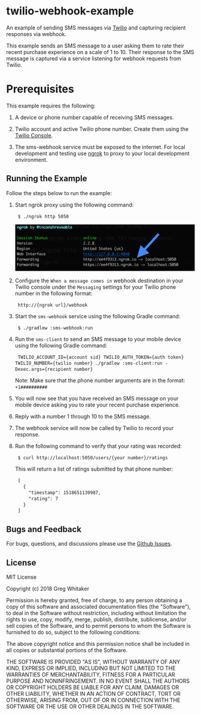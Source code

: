 # twilio-webhook-example
An example of sending SMS messages via [Twilio](https://www.twilio.com) and capturing recipient responses via webhook.

This example sends an SMS message to a user asking them to rate their recent purchase experience on a scale of 1 to 10. Their 
response to the SMS message is captured via a service listening for webhook requests from Twilio.

# Prerequisites
This example requires the following:

1. A device or phone number capable of receiving SMS messages.

2. Twilio account and active Twilio phone number. Create them using the [Twilio Console](https://www.twilio.com/console).

3. The sms-webhook service must be exposed to the internet. For local development and testing use [ngrok](https://ngrok.com/) to proxy to your local development environment.

## Running the Example
Follow the steps below to run the example:

1. Start ngrok proxy using the following command:

        $ ./ngrok http 5050
        
    ![ngrok](images/ngrok.png)
    
2. Configure the `When a message comes in` webhook destination in your Twilio console under the `Messaging` settings for your Twilio phone number in the following format:

        http://{ngrok url}/webhook
         
3. Start the `sms-webhook` service using the following Gradle command:

        $ ./gradlew :sms-webhook:run
        
4. Run the `sms-client` to send an SMS message to your mobile device using the following Gradle command:

        TWILIO_ACCOUNT_ID={account sid} TWILIO_AUTH_TOKEN={auth token} TWILIO_NUMBER={twilio number} ./gradlew :sms-client:run -Dexec.args={recipient number}
        
    Note: Make sure that the phone number arguments are in the format: `+1##########`
    
5. You will now see that you have received an SMS message on your mobile device asking you to rate your recent purchase experience.

6. Reply with a number 1 through 10 to the SMS message.

7. The webhook service will now be called by Twilio to record your response.

8. Run the following command to verify that your rating was recorded:

        $ curl http://localhost:5050/users/{your number}/ratings
        
    This will return a list of ratings submitted by that phone number:
    
        [
          {
            "timestamp": 1518651139987,
            "rating": 7
          }
        ]

## Bugs and Feedback
For bugs, questions, and discussions please use the [Github Issues](https://github.com/gregwhitaker/twilio-webhook-example/issues).

## License
MIT License

Copyright (c) 2018 Greg Whitaker

Permission is hereby granted, free of charge, to any person obtaining a copy
of this software and associated documentation files (the "Software"), to deal
in the Software without restriction, including without limitation the rights
to use, copy, modify, merge, publish, distribute, sublicense, and/or sell
copies of the Software, and to permit persons to whom the Software is
furnished to do so, subject to the following conditions:

The above copyright notice and this permission notice shall be included in all
copies or substantial portions of the Software.

THE SOFTWARE IS PROVIDED "AS IS", WITHOUT WARRANTY OF ANY KIND, EXPRESS OR
IMPLIED, INCLUDING BUT NOT LIMITED TO THE WARRANTIES OF MERCHANTABILITY,
FITNESS FOR A PARTICULAR PURPOSE AND NONINFRINGEMENT. IN NO EVENT SHALL THE
AUTHORS OR COPYRIGHT HOLDERS BE LIABLE FOR ANY CLAIM, DAMAGES OR OTHER
LIABILITY, WHETHER IN AN ACTION OF CONTRACT, TORT OR OTHERWISE, ARISING FROM,
OUT OF OR IN CONNECTION WITH THE SOFTWARE OR THE USE OR OTHER DEALINGS IN THE
SOFTWARE.